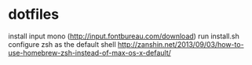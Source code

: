 # dotfiles
install input mono (http://input.fontbureau.com/download)
run install.sh
configure zsh as the default shell http://zanshin.net/2013/09/03/how-to-use-homebrew-zsh-instead-of-max-os-x-default/
